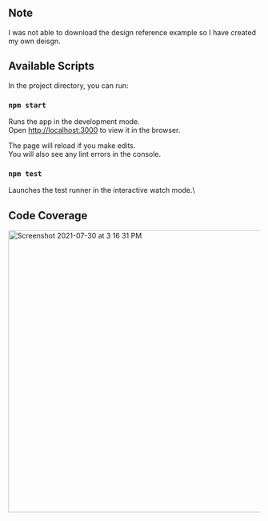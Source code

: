 ## Note
I was not able to download the design reference example so I have created my own deisgn.

## Available Scripts

In the project directory, you can run:

### `npm start`

Runs the app in the development mode.\
Open [http://localhost:3000](http://localhost:3000) to view it in the browser.

The page will reload if you make edits.\
You will also see any lint errors in the console.

### `npm test`

Launches the test runner in the interactive watch mode.\

## Code Coverage
<img width="564" alt="Screenshot 2021-07-30 at 3 16 31 PM" src="https://user-images.githubusercontent.com/353763/127645669-caa12390-32f7-4e82-a564-347ec5e70616.png">


